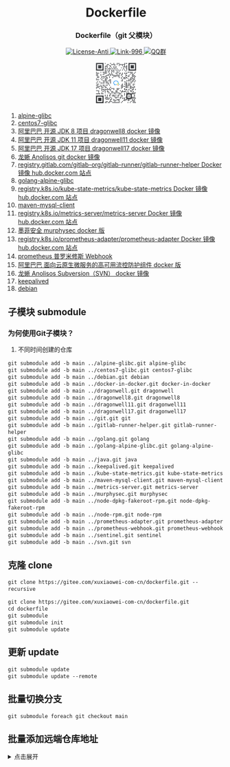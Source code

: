 <div align="center" style="text-align: center;">
    <h1>Dockerfile</h1>
    <h3>Dockerfile（git 父模块）</h3>
    <a target="_blank" href="https://github.com/996icu/996.ICU/blob/master/LICENSE">
        <img alt="License-Anti" src="https://img.shields.io/badge/License-Anti 996-blue.svg">
    </a>
    <a target="_blank" href="https://996.icu/#/zh_CN">
        <img alt="Link-996" src="https://img.shields.io/badge/Link-996.icu-red.svg">
    </a>
    <a target="_blank" href="https://qm.qq.com/cgi-bin/qm/qr?k=ZieC6s1WB4njfVbrDHYgoNS8YpT26VtF&jump_from=webapi">
        <img alt="QQ群" src="https://img.shields.io/badge/QQ群-696503132-blue.svg"/>
    </a>
</div>

<p></p>

<div align="center" style="text-align: center;">
    <a target="_blank" href="https://work.weixin.qq.com/gm/75cfc47d6a341047e4b6aca7389bdfa8">
        <img alt="企业微信群" src="static/wechat-work.jpg" height="100"/>
    </a>
</div>

1. [alpine-glibc](https://gitee.com/xuxiaowei-com-cn/alpine-glibc)
2. [centos7-glibc](https://gitee.com/xuxiaowei-com-cn/centos7-glibc)
3. [阿里巴巴 开源 JDK 8 项目 dragonwell8 docker 镜像](https://gitee.com/xuxiaowei-com-cn/dragonwell8.git)
4. [阿里巴巴 开源 JDK 11 项目 dragonwell11 docker 镜像](https://gitee.com/xuxiaowei-com-cn/dragonwell11.git)
5. [阿里巴巴 开源 JDK 17 项目 dragonwell17 docker 镜像](https://gitee.com/xuxiaowei-com-cn/dragonwell17.git)
6. [龙蜥 Anolisos git docker 镜像](https://gitee.com/xuxiaowei-com-cn/git.git)
7. [registry.gitlab.com/gitlab-org/gitlab-runner/gitlab-runner-helper Docker 镜像 hub.docker.com 站点](https://gitee.com/xuxiaowei-com-cn/gitlab-runner-helper.git)
8. [golang-alpine-glibc](https://gitee.com/xuxiaowei-com-cn/golang-alpine-glibc)
9. [registry.k8s.io/kube-state-metrics/kube-state-metrics Docker 镜像 hub.docker.com 站点](https://gitee.com/xuxiaowei-com-cn/kube-state-metrics.git)
10. [maven-mysql-client](https://gitee.com/xuxiaowei-com-cn/maven-mysql-client.git)
11. [registry.k8s.io/metrics-server/metrics-server Docker 镜像 hub.docker.com 站点](https://gitee.com/xuxiaowei-com-cn/metrics-server.git)
12. [墨菲安全 murphysec docker 版](https://gitee.com/xuxiaowei-com-cn/murphysec.git)
13. [registry.k8s.io/prometheus-adapter/prometheus-adapter Docker 镜像 hub.docker.com 站点](https://gitee.com/xuxiaowei-com-cn/prometheus-adapter.git)
14. [prometheus 普罗米修斯 Webhook](https://gitee.com/xuxiaowei-com-cn/prometheus-webhook.git)
15. [阿里巴巴 面向云原生微服务的高可用流控防护组件 docker 版](https://gitee.com/xuxiaowei-com-cn/sentinel.git)
16. [龙蜥 Anolisos Subversion（SVN） docker 镜像](https://gitee.com/xuxiaowei-com-cn/svn.git)
17. [keepalived](https://gitee.com/xuxiaowei-com-cn/keepalived.git)
18. [debian](https://gitee.com/xuxiaowei-com-cn/debian.git)

## 子模块 submodule

### 为何使用Git子模块？

1. 不同时间创建的仓库

```shell
git submodule add -b main ../alpine-glibc.git alpine-glibc
git submodule add -b main ../centos7-glibc.git centos7-glibc
git submodule add -b main ../debian.git debian
git submodule add -b main ../docker-in-docker.git docker-in-docker
git submodule add -b main ../dragonwell.git dragonwell
git submodule add -b main ../dragonwell8.git dragonwell8
git submodule add -b main ../dragonwell11.git dragonwell11
git submodule add -b main ../dragonwell17.git dragonwell17
git submodule add -b main ../git.git git
git submodule add -b main ../gitlab-runner-helper.git gitlab-runner-helper
git submodule add -b main ../golang.git golang
git submodule add -b main ../golang-alpine-glibc.git golang-alpine-glibc
git submodule add -b main ../java.git java
git submodule add -b main ../keepalived.git keepalived
git submodule add -b main ../kube-state-metrics.git kube-state-metrics
git submodule add -b main ../maven-mysql-client.git maven-mysql-client
git submodule add -b main ../metrics-server.git metrics-server
git submodule add -b main ../murphysec.git murphysec
git submodule add -b main ../node-dpkg-fakeroot-rpm.git node-dpkg-fakeroot-rpm
git submodule add -b main ../node-rpm.git node-rpm
git submodule add -b main ../prometheus-adapter.git prometheus-adapter
git submodule add -b main ../prometheus-webhook.git prometheus-webhook
git submodule add -b main ../sentinel.git sentinel
git submodule add -b main ../svn.git svn
```

## 克隆 clone

```shell
git clone https://gitee.com/xuxiaowei-com-cn/dockerfile.git --recursive
```

```shell
git clone https://gitee.com/xuxiaowei-com-cn/dockerfile.git
cd dockerfile
git submodule
git submodule init
git submodule update
```

## 更新 update

```shell
git submodule update
git submodule update --remote
```

## 批量切换分支

```shell
git submodule foreach git checkout main
```

## 批量添加远端仓库地址

<details>
<summary>点击展开</summary>
git remote add gitee https://gitee.com/xuxiaowei-com-cn/dockerfile.git
git remote add gitlab https://gitlab.com/xuxiaowei-com-cn/dockerfile.git
git remote add jihulab https://jihulab.com/xuxiaowei-com-cn/dockerfile.git
git remote add github https://github.com/xuxiaowei-com-cn/dockerfile.git
git remote add gitcode https://gitcode.net/xuxiaowei-com-cn/dockerfile.git
git remote add gitlink https://gitlink.org.cn/xuxiaowei-com-cn/dockerfile.git

# Windows 需要使用 git bash

git submodule foreach 'git remote add gitee https://gitee.com/xuxiaowei-com-cn/$(basename $path).git'
git submodule foreach 'git remote add gitlab https://gitlab.com/xuxiaowei-com-cn/$(basename $path).git'
git submodule foreach 'git remote add jihulab https://jihulab.com/xuxiaowei-com-cn/$(basename $path).git'
git submodule foreach 'git remote add github https://github.com/xuxiaowei-com-cn/$(basename $path).git'
git submodule foreach 'git remote add gitcode https://gitcode.net/xuxiaowei-com-cn/$(basename $path).git'
git submodule foreach 'git remote add gitlink https://gitlink.org.cn/xuxiaowei-com-cn/$(basename $path).git'
</details>
